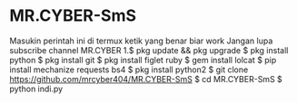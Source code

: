 # MR.CYBER-SmS
Masukin perintah ini di termux ketik yang benar biar work Jangan lupa subscribe channel MR.CYBER  1.$ pkg update &amp;&amp; pkg upgrade  $ pkg install python  $ pkg install git  $ pkg install figlet ruby  $ gem install lolcat  $ pip install mechanize requests bs4  $ pkg install python2  $ git clone https://github.com/mrcyber404/MR.CYBER-SmS  $ cd MR.CYBER-SmS  $ python indi.py
